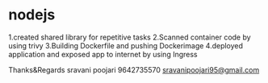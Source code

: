 # nodejs
1.created shared library for repetitive tasks
2.Scanned container code by using trivy
3.Building Dockerfile and pushing Dockerimage
4.deployed application and exposed app to internet by using Ingress


Thanks&Regards
sravani poojari
9642735570
sravanipoojari95@gmail.com
